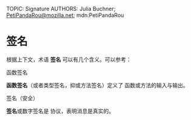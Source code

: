 TOPIC: Signature
AUTHORS: Julia Buchner; PetiPandaRou@mozilla.net; mdn:PetiPandaRou

# 签名

根据上下文，术语 **签名** 可以有几个含义。可以参考：

函数签名

**函数签名**（或者类型签名，抑或方法签名）定义了 函数或方法的输入与输出。

签名（安全）

**签名**或数字签名是 协议，表明消息是真实的。
